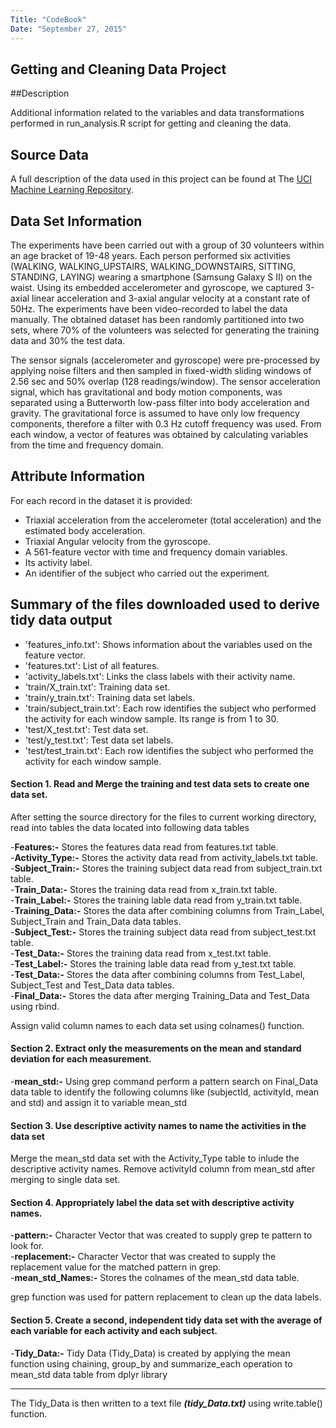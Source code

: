 ```yaml
---
Title: "CodeBook"
Date: "September 27, 2015"
---
```


## Getting and Cleaning Data Project

##Description

Additional information related to the variables and data transformations performed in run_analysis.R script for getting and cleaning the data.

## Source Data
A full description of the data used in this project can be found at The [UCI Machine Learning Repository](https://d396qusza40orc.cloudfront.net/getdata%2Fprojectfiles%2FUCI%20HAR%20Dataset.zip).

## Data Set Information

The experiments have been carried out with a group of 30 volunteers within an age bracket of 19-48 years. Each person performed six activities (WALKING, WALKING_UPSTAIRS, WALKING_DOWNSTAIRS, SITTING, STANDING, LAYING) wearing a smartphone (Samsung Galaxy S II) on the waist. Using its embedded accelerometer and gyroscope, we captured 3-axial linear acceleration and 3-axial angular velocity at a constant rate of 50Hz. The experiments have been video-recorded to label the data manually. The obtained dataset has been randomly partitioned into two sets, where 70% of the volunteers was selected for generating the training data and 30% the test data.

The sensor signals (accelerometer and gyroscope) were pre-processed by applying noise filters and then sampled in fixed-width sliding windows of 2.56 sec and 50% overlap (128 readings/window). The sensor acceleration signal, which has gravitational and body motion components, was separated using a Butterworth low-pass filter into body acceleration and gravity. The gravitational force is assumed to have only low frequency components, therefore a filter with 0.3 Hz cutoff frequency was used. From each window, a vector of features was obtained by calculating variables from the time and frequency domain.

## Attribute Information

For each record in the dataset it is provided:   

- Triaxial acceleration from the accelerometer (total acceleration) and the estimated body acceleration.
- Triaxial Angular velocity from the gyroscope.   
- A 561-feature vector with time and frequency domain variables.   
- Its activity label.   
- An identifier of the subject who carried out the experiment.   

## Summary of the files downloaded used to derive tidy data output  

- 'features_info.txt': Shows information about the variables used on the feature vector.    
- 'features.txt': List of all features.   
- 'activity_labels.txt': Links the class labels with their activity name.   
- 'train/X_train.txt': Training data set.       
- 'train/y_train.txt': Training data set labels.   
- 'train/subject_train.txt': Each row identifies the subject who performed the activity for each window sample. Its range is from 1 to 30.   
- 'test/X_test.txt': Test data set.   
- 'test/y_test.txt': Test data set labels.    
- 'test/test_train.txt': Each row identifies the subject who performed the activity for each window sample.  



#### Section 1. Read and Merge the training and test data sets to create one data set.

After setting the source directory for the files to current working directory, read into tables the data located into following data tables  

-**Features:-**     Stores the features data read from features.txt table.   <br/>
-**Activity_Type:-**  Stores the activity data read from activity_labels.txt table.  <br/>
-**Subject_Train:-**  Stores the training subject data read from subject_train.txt table. <br/>
-**Train_Data:-**   Stores the training data read from x_train.txt table.  <br/>
-**Train_Label:-**  Stores the training lable data read from y_train.txt table.   <br/>
-**Training_Data:-**  Stores the data after combining columns from Train_Label, Subject_Train and Train_Data data tables.   <br/>
-**Subject_Test:-**  Stores the training subject data read from subject_test.txt table.   <br/>
-**Test_Data:-**    Stores the training data read from x_test.txt table.   <br/>
-**Test_Label:-**   Stores the training lable data read from y_test.txt table.   <br/>
-**Test_Data:-**    Stores the data after combining columns from Test_Label, Subject_Test and Test_Data data tables.   <br/>
-**Final_Data:-**    Stores the data after merging Training_Data and Test_Data using rbind.    <br/>

Assign valid column names to each data set using colnames() function.


#### Section 2. Extract only the measurements on the mean and standard deviation for each measurement.

-**mean_std:-**   Using grep command perform a pattern search on Final_Data data table to identify the following columns like (subjectId, activityId, mean and std) and assign it to variable mean_std


#### Section 3. Use descriptive activity names to name the activities in the data set

Merge the mean_std data set with the Activity_Type table to inlude the descriptive activity names. Remove activityId column from mean_std after merging to single data set.


#### Section 4. Appropriately label the data set with descriptive activity names.

-**pattern:-**           Character Vector that was created to supply grep te pattern to look for.  <br/>
-**replacement:-**       Character Vector that was created to supply the replacement value for the matched pattern in grep.  <br/>
-**mean_std_Names:-**    Stores the colnames of the mean_std data table. <br/>         

grep function was used for pattern replacement to clean up the data labels.


#### Section 5. Create a second, independent tidy data set with the average of each variable for each activity and each subject.

-**Tidy_Data:-**   Tidy Data (Tidy_Data) is created by applying the mean function using chaining, group_by and summarize_each operation to mean_std data table from dplyr library  
--------------------- ---------------------------------------------

The Tidy_Data is then written to a text file **_(tidy_Data.txt)_** using write.table() function.    
